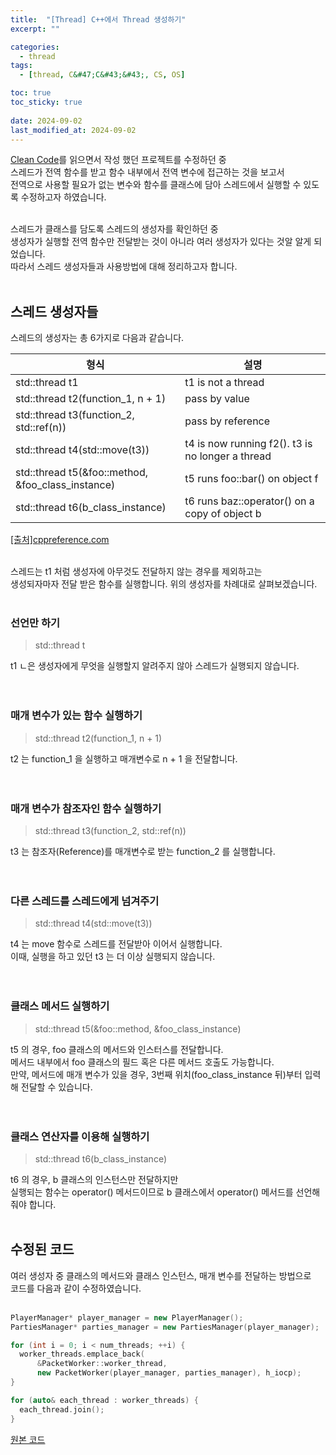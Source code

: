 ```yaml
---
title:  "[Thread] C++에서 Thread 생성하기"
excerpt: ""

categories:
  - thread
tags:
  - [thread, C&#47;C&#43;&#43;, CS, OS]

toc: true
toc_sticky: true
 
date: 2024-09-02
last_modified_at: 2024-09-02
---
```


[Clean Code](https://mgcllee.github.io/categories/cleancode/)를 읽으면서 작성 했던 프로젝트를 수정하던 중  
스레드가 전역 함수를 받고 함수 내부에서 전역 변수에 접근하는 것을 보고서  
전역으로 사용할 필요가 없는 변수와 함수를 클래스에 담아 스레드에서 실행할 수 있도록 수정하고자 하였습니다.  
<br/>

스레드가 클래스를 담도록 스레드의 생성자를 확인하던 중  
생성자가 실행할 전역 함수만 전달받는 것이 아니라 여러 생성자가 있다는 것알 알게 되었습니다.  
따라서 스레드 생성자들과 사용방법에 대해 정리하고자 합니다.  
<br/>

## 스레드 생성자들

스레드의 생성자는 총 6가지로 다음과 같습니다.  

|형식|설명|
|---|---|
|std::thread t1 | t1 is not a thread |
|std::thread t2(function_1, n + 1) | pass by value|
|std::thread t3(function_2, std::ref(n)) | pass by reference|
|std::thread t4(std::move(t3)) | t4 is now running f2(). t3 is no longer a thread|
|std::thread t5(&foo::method, &foo_class_instance) | t5 runs foo::bar() on object f|
|std::thread t6(b_class_instance) | t6 runs baz::operator() on a copy of object b|

[[출처]cppreference.com](https://en.cppreference.com/w/cpp/thread/thread/thread)  
<br/>

스레드는 t1 처럼 생성자에 아무것도 전달하지 않는 경우를 제외하고는  
생성되자마자 전달 받은 함수를 실행합니다. 위의 생성자를 차례대로 살펴보겠습니다.  
<br/>

### 선언만 하기

> std::thread t

t1 ㄴ은 생성자에게 무엇을 실행할지 알려주지 않아 스레드가 실행되지 않습니다.  
<br/>
<br/>

### 매개 변수가 있는 함수 실행하기

> std::thread t2(function_1, n + 1)

t2 는 function_1 을 실행하고 매개변수로 n + 1 을 전달합니다.  
<br/>
<br/>

### 매개 변수가 참조자인 함수 실행하기

> std::thread t3(function_2, std::ref(n))

t3 는 참조자(Reference)를 매개변수로 받는 function_2 를 실행합니다.  
<br/>
<br/>

### 다른 스레드를 스레드에게 넘겨주기

> std::thread t4(std::move(t3))

t4 는 move 함수로 스레드를 전달받아 이어서 실행합니다.  
이때, 실행을 하고 있던 t3 는 더 이상 실행되지 않습니다.  
<br/>
<br/>

### 클래스 메서드 실행하기

> std::thread t5(&foo::method, &foo_class_instance) 

t5 의 경우, foo 클래스의 메서드와 인스터스를 전달합니다.  
메서드 내부에서 foo 클래스의 필드 혹은 다른 메서드 호출도 가능합니다.  
만약, 메서드에 매개 변수가 있을 경우, 3번째 위치(foo_class_instance 뒤)부터 입력해 전달할 수 있습니다.  
<br/>
<br/>

### 클래스 연산자를 이용해 실행하기

> std::thread t6(b_class_instance)

t6 의 경우, b 클래스의 인스턴스만 전달하지만  
실행되는 함수는 operator() 메서드이므로 b 클래스에서 operator() 메서드를 선언해줘야 합니다.  
<br/>

## 수정된 코드

여러 생성자 중 클래스의 메서드와 클래스 인스턴스, 매개 변수를 전달하는 방법으로  
코드를 다음과 같이 수정하였습니다.  
<br/>

```c++
PlayerManager* player_manager = new PlayerManager();
PartiesManager* parties_manager = new PartiesManager(player_manager);

for (int i = 0; i < num_threads; ++i) {
  worker_threads.emplace_back(
      &PacketWorker::worker_thread,
      new PacketWorker(player_manager, parties_manager), h_iocp);
}

for (auto& each_thread : worker_threads) {
  each_thread.join();
}
```

[원본 코드](https://github.com/Mgcllee/PokeHunter/blob/33102b4255965654129af61a1015601e5772fe60/PokeHunter_Server/IOCPServer/PacketWorker.cpp#L197)